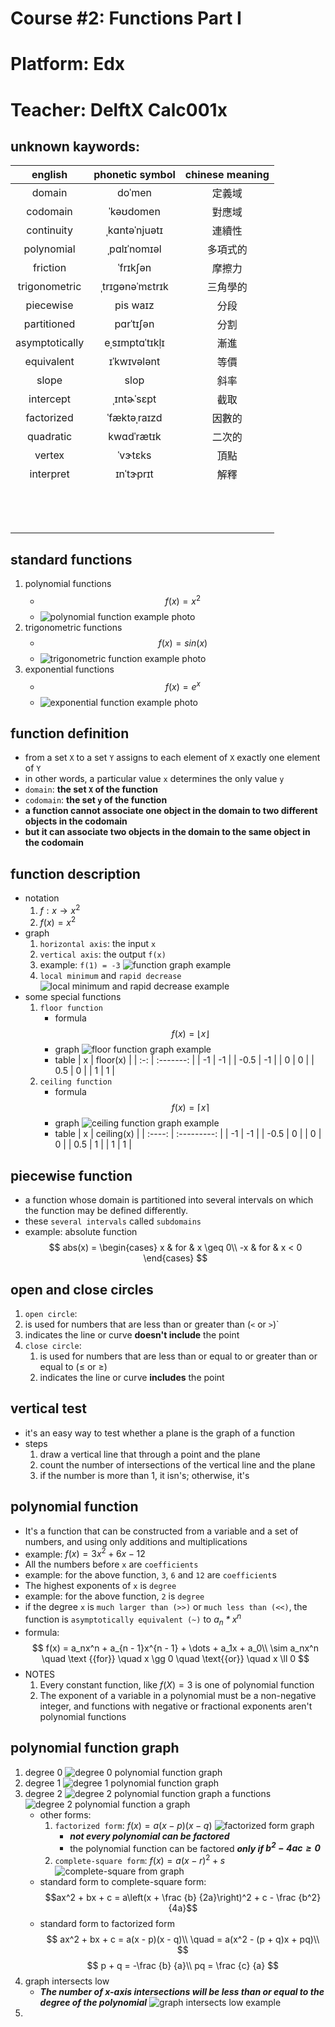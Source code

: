 # Course #2: Functions Part I

# Platform: Edx

# Teacher: DelftX Calc001x

## unknown kaywords:
| english       | phonetic symbol | chinese meaning |
| :-----------: | :-------------: | :-------------: |
| domain        | doˈmеn          | 定義域           |
| codomain      | ˈkəʊdomеn       | 對應域           |
| continuity    | ˌkɑntǝˈnjuǝtɪ   | 連續性           |
| polynomial    | ˌpɑlɪˈnomɪǝl    | 多項式的         |
| friction      | ˈfrɪkʃǝn        | 摩擦力           |
| trigonometric | ˌtrɪɡǝnǝˈmɛtrɪk | 三角學的         |
| piecewise     | pis waɪz        | 分段            |
| partitioned   | pɑrˈtɪʃǝn       | 分割             |
| asymptotically| еˌsɪmptɑˈtɪkḷɪ  | 漸進            |
| equivalent    | ɪˈkwɪvǝlǝnt     | 等價            |
| slope         | slop            | 斜率            |
| intercept     | ˌɪntɚˈsɛpt      | 截取            |
| factorized    | ˈfæktəˌraɪzd    | 因數的          |
| quadratic     | kwɑdˈrætɪk      | 二次的          |
| vertex        | ˈvɝtɛks         | 頂點            |
| interpret     | ɪnˈtɝprɪt       | 解釋            |
|               |                 |                 |
|               |                 |                 |
|               |                 |                 |
|               |                 |                 |
|               |                 |                 |
|               |                 |                 |
|               |                 |                 |
|               |                 |                 |
|               |                 |                 |
|               |                 |                 |
|               |                 |                 |
|               |                 |                 |
|               |                 |                 |

## standard functions
1. polynomial functions
   * $$f(x) = x^2$$
   * ![polynomial function example photo](photos/polynomial%20function%20example.png)
2. trigonometric functions
   * $$f(x) = sin(x)$$
   * ![trigonometric function example photo](photos/trigonometic%20function%20example.png)
3. exponential functions
   * $$f(x) = e^x$$
   * ![exponential function example photo](photos/exponential%20function%20example.png)
## function definition
* from a set `X` to a set `Y` assigns to each element of `X` exactly one element of `Y`
* in other words, a particular value `x` determines the only value `y`
* `domain`: **the set `X` of the function**
* `codomain`: **the set `y` of the function**
* **a function cannot associate one object in the domain to two different objects in the codomain**
* **but it can associate two objects in the domain to the same object in the codomain**
## function description
* notation
   1. $f: x → x^2$
   2. $f(x) = x^2$
* graph
   1. `horizontal axis`: the input `x`
   2. `vertical axis`: the output `f(x)`
   3. example: `f(1) = -3`
      ![function graph example](photos/graph%20notation.png)
   4. `local minimum` and `rapid decrease`
      ![local minimum and rapid decrease example](photos/local%20minimum%20and%20rapid%20decrease%20example.png)
* some special functions
   1. `floor function`
      * formula
      $$f(x) = \lfloor x \rfloor$$
      * graph
      ![floor function graph example](photos/floor%20function%20graph%20example.png)
      * table
      | x    | floor(x)  |
      | :-:  | :-------: |
      | -1   | -1        |
      | -0.5 | -1        |
      | 0    | 0         |
      | 0.5  | 0         |
      | 1    | 1         |
   2. `ceiling function`
      * formula
      $$f(x) = \lceil x \rceil$$
      * graph
      ![ceiling function graph example](photos/ceiling%20function%20graph%20example.png)
      * table
      | x      | ceiling(x)   |
      | :----: | :---------:  |
      | -1     | -1           |
      | -0.5   | 0            |
      | 0      | 0            |
      | 0.5    | 1            |
      | 1      | 1            |
## piecewise function
* a function whose domain is partitioned into several intervals on which the function may be defined differently.
 * these `several intervals` called `subdomains`
 * example: absolute function
$$
   abs(x) = \begin{cases} 
            x & for & x \geq 0\\
            -x & for & x < 0 
            \end{cases}
$$
## open and close circles
 1. `open circle`: 
   1. is used for numbers that are less than or greater than (`<` or `>`)`
   2. indicates the line or curve **doesn't include** the point
1. `close circle`:
   1. is used for numbers that are less than or equal to or greater than or equal to ($\leq$ or $\geq$)
   2. indicates the line or curve **includes** the point
## vertical test
* it's an easy way to test whether a plane is the graph of a function
 * steps
   1. draw a vertical line that through a point and the plane
   2. count the number of intersections of the vertical line and the plane
   3. if the number is more than 1, it isn's;
      otherwise, it's
## polynomial function
* It's a function that can be constructed from a variable and a set of numbers, and using only additions and multiplications
* example: $f(x) = 3x^2 + 6x - 12$
* All the numbers before `x` are `coefficients`
* example: for the above function, `3`, `6` and `12` are `coefficient`s
* The highest exponents of `x` is `degree`
* example: for the above function, `2` is `degree`
* if the degree `x` is `much larger than (>>)` or `much less than (<<)`, the function is `asymptotically equivalent (~)` to *$a_n*x^n$*
* formula:
    $$
        f(x) = a_nx^n + a_{n - 1}x^{n - 1} + \dots + a_1x + a_0\\
            \sim a_nx^n \quad \text {{for}} \quad x \gg 0 \quad \text{{or}} \quad x \ll 0
    $$
* NOTES
    1. Every constant function, like $f(X) = 3$ is one of polynomial function
    2. The exponent of a variable in a polynomial must be a non-negative integer, and functions with negative or fractional exponents aren't polynomial functions
## polynomial function graph
1. degree 0
    ![degree 0 polynomial function graph](photos/degree%200%20graph%20example.png)
2. degree 1
    ![degree 1 polynomial function graph](photos/degree%201%20graph%20example.png)
3. degree 2
    ![degree 2 polynomial function graph](photos/degree%202%20graph%20example.png)
    a functions
    ![degree 2 polynomial function a graph](photos/degree%202%20a%20graph%20example.png)
    * other forms:
        1. `factorized form`: $f(x) = a(x - p)(x - q)$
        ![factorized form graph](photos/factorized%20form.png)
            * ***not every polynomial can be factored***
            * the polynomial function can be factored ***only if $b^2 - 4ac \geq 0$***
        2. `complete-square form`: $f(x) = a(x - r)^2 + s$
        ![complete-square from graph](photos/complete-aquare%20form.png)
    * standard form to complete-square form:
        $$ax^2 + bx + c = a\left(x + \frac {b} {2a}\right)^2 + c - \frac {b^2} {4a}$$
    * standard form to factorized form
        $$
            ax^2 + bx + c = a(x - p)(x - q)\\
                    \quad = a(x^2 - (p + q)x + pq)\\
        $$
        $$
            p + q = -\frac {b} {a}\\
            pq = \frac {c} {a}
        $$
4. graph intersects low
    * ***The number of x-axis intersections will be less than or equal to the degree of the polynomial***
    ![graph intersects low example](photos/graph%20intersects%20low.png)
5. 